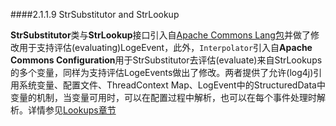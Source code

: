 ####2.1.1.9 StrSubstitutor and StrLookup

**StrSubstitutor**类与**StrLookup**接口引入自[Apache Commons Lang包](https://commons.apache.org/proper/commons-lang/)并做了修改用于支持评估(evaluating)LogeEvent，此外，`Interpolator`引入自**Apache Commons Configuration**用于StrSubstitutor去评估(evaluate)来自StrLookups的多个变量，同样为支持评估LogeEvents做出了修改。两者提供了允许(log4j)引用系统变量、配置文件、ThreadContext Map、LogEvent中的StructuredData中变量的机制，当变量可用时，可以在配置过程中解析，也可以在每个事件处理时解析。详情参见[Lookups章节](#Lookups)